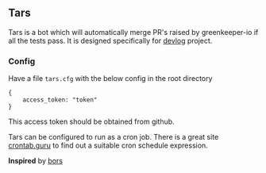 ## Tars

Tars is a bot which will automatically merge PR's raised by greenkeeper-io if all the tests pass. It is designed
specifically for [devlog](https://github.com/Dineshs91/devlog) project.

### Config

Have a file ```tars.cfg``` with the below config in the root directory

```
{
    access_token: "token"
}
```

This access token should be obtained from github.

Tars can be configured to run as a cron job. There is a great site [crontab.guru](http://crontab.guru/) to find 
out a suitable cron schedule expression.

**Inspired** by [bors](https://github.com/graydon/bors)
